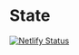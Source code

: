 # State

[![Netlify Status](https://api.netlify.com/api/v1/badges/cd95a74e-c248-4992-9c46-9cd05dae14f3/deploy-status)](https://app.netlify.com/sites/historiadeoviedoapp/deploys)